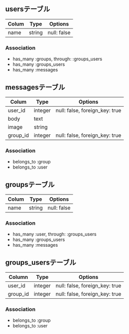 ## usersテーブル

|Colum|Type|Options|
|-----|----|-------|
|name|string|null: false|

### Association
- has_many :groups, through: :groups_users
- has_many :groups_users
- has_many :messages

## messagesテーブル

|Colum|Type|Options|
|-----|----|-------|
|user_id|integer|null: false, foreign_key: true|
|body|text|
|image|string|
|group_id|integer|null: false, foreign_key: true|

### Association
- belongs_to :group
- belongs_to :user

## groupsテーブル

|Colum|Type|Options|
|-----|----|-------|
|name|string|null: false|

### Association
- has_many :user, through: :groups_users
- has_many :groups_users
- has_many :messages

## groups_usersテーブル

|Column|Type|Options|
|------|----|-------|
|user_id|integer|null: false, foreign_key: true|
|group_id|integer|null: false, foreign_key: true|

### Association
- belongs_to :group
- belongs_to :user
